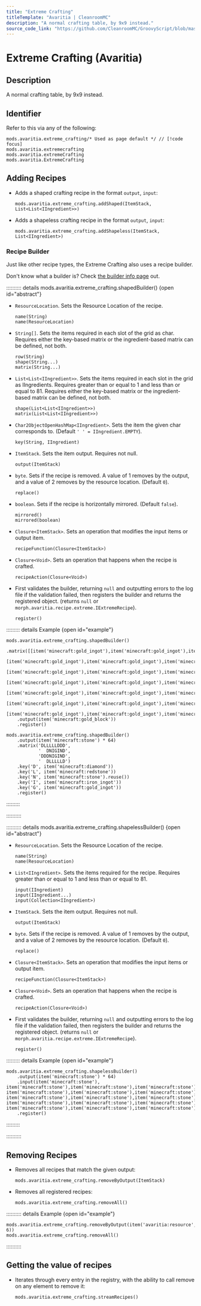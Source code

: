 ```yaml
---
title: "Extreme Crafting"
titleTemplate: "Avaritia | CleanroomMC"
description: "A normal crafting table, by 9x9 instead."
source_code_link: "https://github.com/CleanroomMC/GroovyScript/blob/master/src/main/java/com/cleanroommc/groovyscript/compat/mods/avaritia/ExtremeCrafting.java"
---
```


# Extreme Crafting (Avaritia)

## Description

A normal crafting table, by 9x9 instead.

## Identifier

Refer to this via any of the following:

```groovy:no-line-numbers {1}
mods.avaritia.extreme_crafting/* Used as page default */ // [!code focus]
mods.avaritia.extremecrafting
mods.avaritia.extremeCrafting
mods.avaritia.ExtremeCrafting
```


## Adding Recipes

- Adds a shaped crafting recipe in the format `output`, `input`:

    ```groovy:no-line-numbers
    mods.avaritia.extreme_crafting.addShaped(ItemStack, List<List<IIngredient>>)
    ```

- Adds a shapeless crafting recipe in the format `output`, `input`:

    ```groovy:no-line-numbers
    mods.avaritia.extreme_crafting.addShapeless(ItemStack, List<IIngredient>)
    ```


### Recipe Builder

Just like other recipe types, the Extreme Crafting also uses a recipe builder.

Don't know what a builder is? Check [the builder info page](../../../groovy/builder.md) out.

:::::::::: details mods.avaritia.extreme_crafting.shapedBuilder() {open id="abstract"}
- `ResourceLocation`. Sets the Resource Location of the recipe.

    ```groovy:no-line-numbers
    name(String)
    name(ResourceLocation)
    ```

- `String[]`. Sets the items required in each slot of the grid as char. Requires either the key-based matrix or the ingredient-based matrix can be defined, not both.

    ```groovy:no-line-numbers
    row(String)
    shape(String...)
    matrix(String...)
    ```

- `List<List<IIngredient>>`. Sets the items required in each slot in the grid as IIngredients. Requires greater than or equal to 1 and less than or equal to 81. Requires either the key-based matrix or the ingredient-based matrix can be defined, not both.

    ```groovy:no-line-numbers
    shape(List<List<IIngredient>>)
    matrix(List<List<IIngredient>>)
    ```

- `Char2ObjectOpenHashMap<IIngredient>`. Sets the item the given char corresponds to. (Default `' ' = IIngredient.EMPTY`).

    ```groovy:no-line-numbers
    key(String, IIngredient)
    ```

- `ItemStack`. Sets the item output. Requires not null.

    ```groovy:no-line-numbers
    output(ItemStack)
    ```

- `byte`. Sets if the recipe is removed. A value of 1 removes by the output, and a value of 2 removes by the resource location. (Default `0`).

    ```groovy:no-line-numbers
    replace()
    ```

- `boolean`. Sets if the recipe is horizontally mirrored. (Default `false`).

    ```groovy:no-line-numbers
    mirrored()
    mirrored(boolean)
    ```

- `Closure<ItemStack>`. Sets an operation that modifies the input items or output item.

    ```groovy:no-line-numbers
    recipeFunction(Closure<ItemStack>)
    ```

- `Closure<Void>`. Sets an operation that happens when the recipe is crafted.

    ```groovy:no-line-numbers
    recipeAction(Closure<Void>)
    ```

- First validates the builder, returning `null` and outputting errors to the log file if the validation failed, then registers the builder and returns the registered object. (returns `null` or `morph.avaritia.recipe.extreme.IExtremeRecipe`).

    ```groovy:no-line-numbers
    register()
    ```

::::::::: details Example {open id="example"}
```groovy:no-line-numbers
mods.avaritia.extreme_crafting.shapedBuilder()
    .matrix([[item('minecraft:gold_ingot'),item('minecraft:gold_ingot'),item('minecraft:gold_ingot'),item('minecraft:gold_ingot'),item('minecraft:gold_ingot'),item('minecraft:gold_ingot'),item('minecraft:gold_ingot')],
            [item('minecraft:gold_ingot'),item('minecraft:gold_ingot'),item('minecraft:gold_ingot'),item('minecraft:gold_ingot'),item('minecraft:gold_ingot'),item('minecraft:gold_ingot'),item('minecraft:gold_ingot')],
            [item('minecraft:gold_ingot'),item('minecraft:gold_ingot'),item('minecraft:gold_ingot'),item('minecraft:gold_ingot'),item('minecraft:gold_ingot'),item('minecraft:gold_ingot'),item('minecraft:gold_ingot')],
            [item('minecraft:gold_ingot'),item('minecraft:gold_ingot'),item('minecraft:gold_ingot'),item('minecraft:gold_ingot'),item('minecraft:gold_ingot'),item('minecraft:gold_ingot'),item('minecraft:gold_ingot')],
            [item('minecraft:gold_ingot'),item('minecraft:gold_ingot'),item('minecraft:gold_ingot'),item('minecraft:gold_ingot'),item('minecraft:gold_ingot'),item('minecraft:gold_ingot'),item('minecraft:gold_ingot')],
            [item('minecraft:gold_ingot'),item('minecraft:gold_ingot'),item('minecraft:gold_ingot'),item('minecraft:gold_ingot'),item('minecraft:gold_ingot'),item('minecraft:gold_ingot'),item('minecraft:gold_ingot')],
            [item('minecraft:gold_ingot'),item('minecraft:gold_ingot'),item('minecraft:gold_ingot'),item('minecraft:gold_ingot'),item('minecraft:gold_ingot'),item('minecraft:gold_ingot'),item('minecraft:gold_ingot')]])
    .output(item('minecraft:gold_block'))
    .register()

mods.avaritia.extreme_crafting.shapedBuilder()
    .output(item('minecraft:stone') * 64)
    .matrix('DLLLLLDDD',
            '  DNIGIND',
            'DDDNIGIND',
            '  DLLLLLD')
    .key('D', item('minecraft:diamond'))
    .key('L', item('minecraft:redstone'))
    .key('N', item('minecraft:stone').reuse())
    .key('I', item('minecraft:iron_ingot'))
    .key('G', item('minecraft:gold_ingot'))
    .register()
```

:::::::::

::::::::::

:::::::::: details mods.avaritia.extreme_crafting.shapelessBuilder() {open id="abstract"}
- `ResourceLocation`. Sets the Resource Location of the recipe.

    ```groovy:no-line-numbers
    name(String)
    name(ResourceLocation)
    ```

- `List<IIngredient>`. Sets the items required for the recipe. Requires greater than or equal to 1 and less than or equal to 81.

    ```groovy:no-line-numbers
    input(IIngredient)
    input(IIngredient...)
    input(Collection<IIngredient>)
    ```

- `ItemStack`. Sets the item output. Requires not null.

    ```groovy:no-line-numbers
    output(ItemStack)
    ```

- `byte`. Sets if the recipe is removed. A value of 1 removes by the output, and a value of 2 removes by the resource location. (Default `0`).

    ```groovy:no-line-numbers
    replace()
    ```

- `Closure<ItemStack>`. Sets an operation that modifies the input items or output item.

    ```groovy:no-line-numbers
    recipeFunction(Closure<ItemStack>)
    ```

- `Closure<Void>`. Sets an operation that happens when the recipe is crafted.

    ```groovy:no-line-numbers
    recipeAction(Closure<Void>)
    ```

- First validates the builder, returning `null` and outputting errors to the log file if the validation failed, then registers the builder and returns the registered object. (returns `null` or `morph.avaritia.recipe.extreme.IExtremeRecipe`).

    ```groovy:no-line-numbers
    register()
    ```

::::::::: details Example {open id="example"}
```groovy:no-line-numbers
mods.avaritia.extreme_crafting.shapelessBuilder()
    .output(item('minecraft:stone') * 64)
    .input(item('minecraft:stone'), item('minecraft:stone'),item('minecraft:stone'),item('minecraft:stone'),item('minecraft:stone'),item('minecraft:stone'), item('minecraft:stone'),item('minecraft:stone'),item('minecraft:stone'),item('minecraft:stone'),item('minecraft:stone'), item('minecraft:stone'),item('minecraft:stone'),item('minecraft:stone'),item('minecraft:stone'),item('minecraft:stone'), item('minecraft:stone'),item('minecraft:stone'),item('minecraft:stone'),item('minecraft:stone'),item('minecraft:stone'), item('minecraft:stone'),item('minecraft:stone'),item('minecraft:stone'),item('minecraft:stone'),item('minecraft:stone'))
    .register()
```

:::::::::

::::::::::

## Removing Recipes

- Removes all recipes that match the given output:

    ```groovy:no-line-numbers
    mods.avaritia.extreme_crafting.removeByOutput(ItemStack)
    ```

- Removes all registered recipes:

    ```groovy:no-line-numbers
    mods.avaritia.extreme_crafting.removeAll()
    ```

:::::::::: details Example {open id="example"}
```groovy:no-line-numbers
mods.avaritia.extreme_crafting.removeByOutput(item('avaritia:resource', 6))
mods.avaritia.extreme_crafting.removeAll()
```

::::::::::

## Getting the value of recipes

- Iterates through every entry in the registry, with the ability to call remove on any element to remove it:

    ```groovy:no-line-numbers
    mods.avaritia.extreme_crafting.streamRecipes()
    ```
